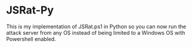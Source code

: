 # JSRat-Py
This is my implementation of JSRat.ps1 in Python so you can now run the attack server from any OS instead of being limited to a Windows OS with Powershell enabled.
